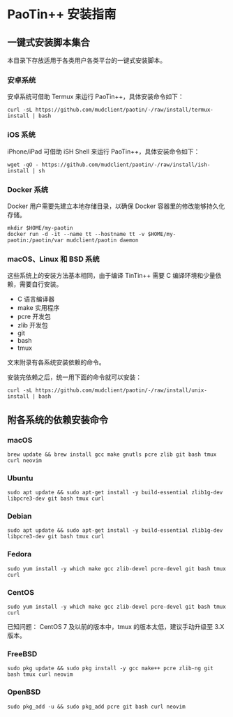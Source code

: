 # PaoTin++ 安装指南

## 一键式安装脚本集合

本目录下存放适用于各类用户各类平台的一键式安装脚本。

### 安卓系统

安卓系统可借助 Termux 来运行 PaoTin++，具体安装命令如下：

```
curl -sL https://github.com/mudclient/paotin/-/raw/install/termux-install | bash
```

### iOS 系统

iPhone/iPad 可借助 iSH Shell 来运行 PaoTin++，具体安装命令如下：

```
wget -qO - https://github.com/mudclient/paotin/-/raw/install/ish-install | sh
```

### Docker 系统

Docker 用户需要先建立本地存储目录，以确保 Docker 容器里的修改能够持久化存储。

```
mkdir $HOME/my-paotin
docker run -d -it --name tt --hostname tt -v $HOME/my-paotin:/paotin/var mudclient/paotin daemon
```

### macOS、Linux 和 BSD 系统

这些系统上的安装方法基本相同，由于编译 TinTin++ 需要 C 编译环境和少量依赖，需要自行安装。

* C 语言编译器
* make 实用程序
* pcre 开发包
* zlib 开发包
* git
* bash
* tmux

文末附录有各系统安装依赖的命令。

安装完依赖之后，统一用下面的命令就可以安装：

```
curl -sL https://github.com/mudclient/paotin/-/raw/install/unix-install | bash
```

## 附各系统的依赖安装命令

### macOS

```
brew update && brew install gcc make gnutls pcre zlib git bash tmux curl neovim
```

### Ubuntu

```
sudo apt update && sudo apt-get install -y build-essential zlib1g-dev libpcre3-dev git bash tmux curl
```

### Debian

```
sudo apt update && sudo apt-get install -y build-essential zlib1g-dev libpcre3-dev git bash tmux curl
```

### Fedora

```
sudo yum install -y which make gcc zlib-devel pcre-devel git bash tmux curl
```

### CentOS

```
sudo yum install -y which make gcc zlib-devel pcre-devel git bash tmux curl
```

已知问题： CentOS 7 及以前的版本中，tmux 的版本太低，建议手动升级至 3.X 版本。

### FreeBSD

```
sudo pkg update && sudo pkg install -y gcc make++ pcre zlib-ng git bash tmux curl neovim
```

### OpenBSD

```
sudo pkg_add -u && sudo pkg_add pcre git bash curl neovim
```
